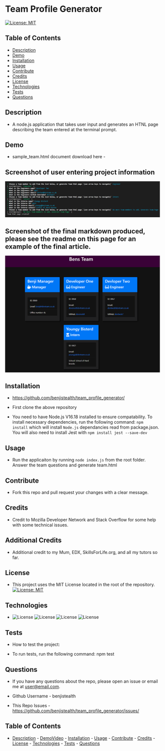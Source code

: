 # Team Profile Generator
                       
[![License: MIT](https://img.shields.io/badge/License-MIT-orange.svg)](https://opensource.org/licenses/MIT)


## Table of Contents

* [Description](#description)
* [Demo](#demo)
* [Installation](#installation)
* [Usage](#usage)
* [Contribute](#contribute)
* [Credits](#credits)
* [License](#license)
* [Technologies](#technologies)
* [Tests](#tests)
* [Questions](#questions)

## Description

- A node.js application that takes user input and generates an HTNL page describing the team entered at the terminal prompt.

## Demo

 - sample_team.html document download here - 


## Screenshot of user entering project information

    
  <img alt="Screenshot_1" src="./assets/images/screenshot1.png">


## Screenshot of the final markdown produced, please see the readme on this page for an example of the final article.


  <img alt="Screenshot_2" src="./assets/images/screenshot2.png">


## Installation

 - https://github.com/benjistealth/team_profile_generator/

 - First clone the above repository

 - You need to have Node.js V16.18 installed to ensure compatability. To install necessary dependencies, run the following command: `npm install` which will install `Node.js` dependancies read from package.json.  You will also need to install Jest with `npm install jest --save-dev`


## Usage

- Run the applicaiton by running `node index.js` from the root folder.  Answer the team questions and generate team.html


## Contribute

 - Fork this repo and pull request your changes with a clear message.

## Credits

 - Credit to Mozilla Developer Network and Stack Overflow for some help with some technical issues.

## Additional Credits

 - Additional credit to my Mum, EDX, SkillsForLife.org, and all my tutors so far.

## License

 - This project  uses the MIT License located in the root of the repository. [![License: MIT](https://img.shields.io/badge/License-MIT-orange.svg)](https://opensource.org/licenses/MIT) 

## Technologies

 -  ![License](https://img.shields.io/badge/Lang-Node.js-orange) ![License](https://img.shields.io/badge/Lang-JavaScript-purple) ![License](https://img.shields.io/badge/Lang-Markdown-green) ![License](https://img.shields.io/badge/Lang-HTML-yellow)

## Tests
 - How to test the project:

 - To run tests, run the following command: npm test

## Questions
 - If you have any questions about the repo, please open an issue or email me at user@email.com.

 - Github Username - benjistealth

 - This Repo Issues - https://github.com/benjistealth/team_profile_generator/issues/

## Table of Contents

* [Description](#description) - [DemoVideo](#demovideo) - [Installation](#installation) - [Usage](#usage) - [Contribute](#contribute) - [Credits](#credits) - [License](#license) - [Technologies](#technologies) - [Tests](#tests) - [Questions](#questions)